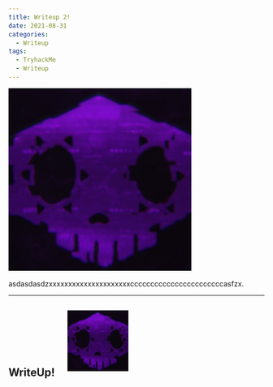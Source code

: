 ```yaml
---
title: Writeup 2!
date: 2021-08-31
categories:
  - Writeup
tags:
  - TryhackMe
  - Writeup
---
```

<p><img src="/assets/images/sombra.png" alt="" /></p>

<p>asdasdasdzxxxxxxxxxxxxxxxxxxxxxcccccccccccccccccccccccasfzx.</p>

---

<h2>WriteUp! <img src="/assets/images/sombra.png" alt style="right;margin-right:10px; margin-left:20px; margin-bottom:10px; height:120px;"/></h2>